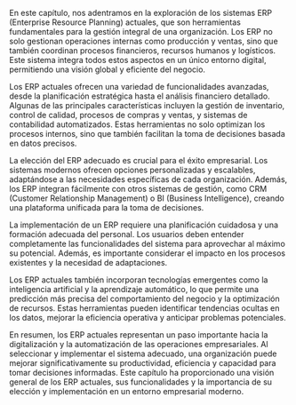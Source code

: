 En este capítulo, nos adentramos en la exploración de los sistemas ERP (Enterprise Resource Planning) actuales, que son herramientas fundamentales para la gestión integral de una organización. Los ERP no solo gestionan operaciones internas como producción y ventas, sino que también coordinan procesos financieros, recursos humanos y logísticos. Este sistema integra todos estos aspectos en un único entorno digital, permitiendo una visión global y eficiente del negocio.

Los ERP actuales ofrecen una variedad de funcionalidades avanzadas, desde la planificación estratégica hasta el análisis financiero detallado. Algunas de las principales características incluyen la gestión de inventario, control de calidad, procesos de compras y ventas, y sistemas de contabilidad automatizados. Estas herramientas no solo optimizan los procesos internos, sino que también facilitan la toma de decisiones basada en datos precisos.

La elección del ERP adecuado es crucial para el éxito empresarial. Los sistemas modernos ofrecen opciones personalizadas y escalables, adaptándose a las necesidades específicas de cada organización. Además, los ERP integran fácilmente con otros sistemas de gestión, como CRM (Customer Relationship Management) o BI (Business Intelligence), creando una plataforma unificada para la toma de decisiones.

La implementación de un ERP requiere una planificación cuidadosa y una formación adecuada del personal. Los usuarios deben entender completamente las funcionalidades del sistema para aprovechar al máximo su potencial. Además, es importante considerar el impacto en los procesos existentes y la necesidad de adaptaciones.

Los ERP actuales también incorporan tecnologías emergentes como la inteligencia artificial y la aprendizaje automático, lo que permite una predicción más precisa del comportamiento del negocio y la optimización de recursos. Estas herramientas pueden identificar tendencias ocultas en los datos, mejorar la eficiencia operativa y anticipar problemas potenciales.

En resumen, los ERP actuales representan un paso importante hacia la digitalización y la automatización de las operaciones empresariales. Al seleccionar y implementar el sistema adecuado, una organización puede mejorar significativamente su productividad, eficiencia y capacidad para tomar decisiones informadas. Este capítulo ha proporcionado una visión general de los ERP actuales, sus funcionalidades y la importancia de su elección y implementación en un entorno empresarial moderno.
